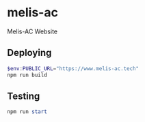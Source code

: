 # melis-ac

Melis-AC Website

## Deploying

```powershell
$env:PUBLIC_URL="https://www.melis-ac.tech"
npm run build
```

## Testing

```powershell
npm run start
```
